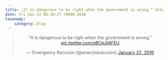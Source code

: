 ```yaml
---
title: „It is dangerous to be right when the government is wrong.“ http://twitter.com/anarcharaccoon/status/690329221260967940/photo/1
date: Fri Jan 22 08:39:27 +0000 2016
taxonomy:
    category: blog
---
```

<blockquote class="twitter-tweet" align="center" width="350"><p lang="en" dir="ltr">&quot;It is dangerous to be right when the government is wrong.&quot; <a href="http://twitter.com/anarcharaccoon/status/690329221260967940/photo/1">pic.twitter.com/sBCeJtAFEU</a></p>&mdash; Emergency Raccoon (@anarcharaccoon) <a href="https://twitter.com/anarcharaccoon/status/690329221260967940">January 22, 2016</a></blockquote>
